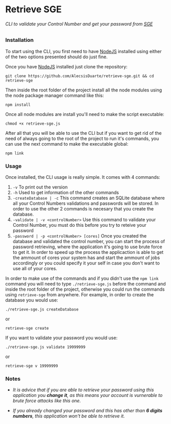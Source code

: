 # Retrieve SGE

###### CLI to validate your Control Number and get your password from [SGE](https://sge.mexicali.tecnm.mx/login)


### Installation
To start using the CLI, you first need to have [NodeJS](https://nodejs.org/) installed using either of the two options presented should do just fine.

Once you have [NodeJS](https://nodejs.org/) installed just clone the repository:
```
git clone https://github.com/AlecsisDuarte/retrieve-sge.git && cd retrieve-sge
```

Then inside the root folder of the project install all the node modules using the node package manager command like this:
```
npm install
```
Once all node modules are install you'll need to make the script executable:
```
chmod +x retrieve-sge.js
```

After all that you will be able to use the CLI but if you want to get rid of the need of always going to the root of the project to run it's commands, you can use the next command to make the executable global:
```
npm link
```


### Usage
Once installed, the CLI usage is really simple.
It comes with 4 commands:
1. `-v`
    To print out the version
3. `-h`
    Used to get information of the other commands
4. `-createDatabase | -c`
    This command creates an SQLite database where all your Control Numbers validations and passwords will be stored. 
    In order to use the other 2 commands is necesary that you create the database.
5. `-validate | -v <controlNumber>` 
    Use this command to validate your Control Number, you must do this before you try to reteive your password
6. `-password | -p <controlNumber> [cores]`
    Once you created the database and validated the control number, you can start the process of password retrieving, where the application it's going to use brute force to get it.
    In order to speed up the process the applicaction is able to get the ammount of cores your system has and start the ammount of jobs accordingly or you could specify it your self in case you don't want to use all of your cores.


In order to make use of the commands and if you didn't use the `npm link` command you will need to type `./retrieve-sge.js` before the command and inside the root folder of the project, otherwise you could run the commands using `retrieve-sge` from anywhere.
For example, in order to create the database you would use:
```
./retrieve-sge.js createDatabase
```
or
```
retrieve-sge create
```

If you want to validate your password you would use:
```
./retrieve-sge.js validate 19999999
```
or
```
retrieve-sge v 19999999
```

### Notes
* *It is advice that if you are able to retrieve your password using this application you **change it**, as this means your account is vurnerable to brute force attacks like this one.*

* *If you already changed your password and this has other than **6 digits numbers**, this application won't be able to retrieve it.*